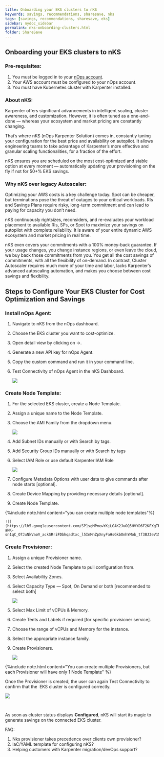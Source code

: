 ```yaml
---
title: Onboarding your EKS clusters to nKS
keywords: savings, recommendations, sharesave, nks
tags: [savings, recommendations, sharesave, eks]
sidebar: mydoc_sidebar
permalink: nks-onboarding-clusters.html
folder: ShareSave
---
```


## Onboarding your EKS clusters to nKS ##


### Pre-requisites: ###

1. You must be logged in to your [nOps account](https://app.nops.io/accounts/signin/). 
2. Your AWS account must be configured to your nOps account.
3. You must have Kubernetes cluster with Karpenter installed.

### About nKS: ###

Karpenter offers significant advancements in intelligent scaling, cluster awareness, and customization. However, it is often tuned as a one-and-done — whereas your ecosystem and market pricing are constantly changing. 

That’s where nKS (nOps Karpenter Solution) comes in, constantly tuning your configuration for the best price and availability on autopilot. It allows engineering teams to take advantage of Karpenter’s more effective and granular scaling functionalities, for a fraction of the effort. 

nKS ensures you are scheduled on the most cost-optimized and stable option at every moment — automatically updating your provisioning on the fly if not for 50+% EKS savings.

### Why nKS over legacy Autoscaler: ###

Optimizing your AWS costs is a key challenge today. Spot can be cheaper, but terminations pose the threat of outages to your critical workloads. RIs and Savings Plans require risky, long-term commitment and can lead to paying for capacity you don’t need.

nKS continuously rightsizes, reconsiders, and re-evaluates your workload placement to available RIs, SPs, or Spot to maximize your savings on autopilot with complete reliability. It is aware of your entire dynamic AWS ecosystem and market pricing in real time. 

nKS even covers your commitments with a 100% money-back guarantee. If your usage changes, you change instance regions, or even leave the cloud, we buy back those commitments from you. You get all the cost savings of commitments, with all the flexibility of on-demand. In contrast, Cluster Autoscaler requires much more of your time and labor, lacks Karpenter’s advanced autoscaling automation, and makes you choose between cost savings and flexibility.

## Steps to Configure Your EKS Cluster for Cost Optimization and Savings ##

### Install nOps Agent: ###

1. Navigate to nKS from the nOps dashboard.
2. Choose the EKS cluster you want to cost-optimize.
3. Open detail view by clicking on →.
4. Generate a new API key for nOps Agent. 
5. Copy the custom command and run it in your command line. 
6. Test Connectivity of nOps Agent in the nKS Dashboard.

    ![](https://lh4.googleusercontent.com/7eISgP_ZiLo_JO2zGS8dOdp7HvYLBO4N5rMK1FC-szbc668pp-pCz_ysW2NKhvPylazv_3oRIden3mwgLG09eWT0XsbXX31dfsJ_Sot5PpBSJERDAsErwjI_wQC8kRseM_ezcQZ7JxzR05e8Gtdz328)

### Create Node Template: ###

1. For the selected EKS cluster, create a Node Template.
2. Assign a unique name to the Node Template.
3. Choose the AMI Family from the dropdown menu.

    ![](https://lh3.googleusercontent.com/PAwzhjL32w7WQnqUctFgu6vdhTZxa1k8VBeour0tuKF-3Fh8-2T8u5gcd2nzzukT7mhe12BKjkeAO9wsv9XsCjewXzfeLRngVdDevGOpii7v2pFi_l2mIWy4ldO-hSrkwJCs4HbkTV3Qs73tufsibKk)

4. Add Subnet IDs manually or with Search by tags. 
5. Add Security Group IDs manually or with Search by tags 
6. Select IAM Role or use default Karpenter IAM Role

    ![](https://lh3.googleusercontent.com/uxZn7EekvWOJ_6ucFrNoI5A1VQIOwLVy46vYNyHdhycQIIQLxxOFsHSuoM7bp4rDToBMrK4OxJdj70aoRXgX_IfEJDz0LxuSKW8zzUEdh9WklomEBMPZ8Pp6u5BJb0850YjG_pvY8kWEL2ECeNAdIz4)

7. Configure Metadata Options with user data to give commands after node starts \[optional].
8. Create Device Mapping by providing necessary details \[optional].
9. Create Node Template.

{%include note.html content="you can create multiple node templates"%}

    ![](https://lh5.googleusercontent.com/SP1sgMPmewYKjLGAK2JuOQ5HVYD6F2KFXgTbQIzrnyli_FflSsyh_AJtyv0RZQeud8c6Ns-aNK-sn1qC_O7JuNkVaoV_ackSRriFDbhqadtxc_l5InMnZpXnyFaHsGkbOnhYMob_tf3BJ3eV155g390)

### Create Provisioner: ###

1. Assign a unique Provisioner name.
2. Select the created Node Template to pull configuration from.
3. Select Availability Zones.
4. Select Capacity Type — Spot, On Demand or both \[recommended to select both]

    ![](https://lh6.googleusercontent.com/2mI3pZSbhuJE3VPcmNPJF_TYHC2_0RLC2kNP9zOvdItw5_V9HrdOlPnkVUT-v1hEdCNGXublDDLmW6n_aUdg8Vffz03EEz0c-9j1MmqY4KnqU2JQ9JUQLEJkdDyd1MiqO1N76ZeNQi-U9218KL68xHA)

5. Select Max Limit of vCPUs & Memory.
6. Create Tents and Labels if required \[for specific provisioner service].
7. Choose the range of vCPUs and Memory for the instance.
8. Select the appropriate instance family.
9. Create Provisioners. 

    ![](https://lh6.googleusercontent.com/-xWeSOU5AjLrwx4766WSqXCYeKWq75IjApmZOYgPqkbqbSViB9sy1djBCEFF22cN0sS-SF7KEzyHCcO-S2tcdsZh2bFlro_GZTNTR6w9uN1yYRvS4JHvW6iWRmlKDMducQLL9yYr4V30fi2RUfGynoE)

{%include note.html content="You can create multiple Provisioners, but each Provisioner will have only 1 Node Template" %}

Once the Provisioner is created, the user can again Test Connectivity to confirm that the  EKS cluster is configured correctly.

![](https://lh5.googleusercontent.com/1XtlFL95uQrrw0ZVXZqXixK67rP3TkHd6C7nC6t-1_yoCHhtRtk72cWk1axUaY1O4jCptHt_fU65qUun0wB2UGS7QdWhUwdvZ50_YCpPCAuRGZ9Ccvr6UJVYk1Onca79LysK6gudT4WA8Tj2SV5NL4c)

     

As soon as cluster status displays **Configured**, nKS will start its magic to generate savings on the connected EKS cluster. 

FAQ:

1. Nks provisioner takes precedence over clients own provisioner?
2. IaC/YAML template for configuring nKS?
3. Helping customers with Karpenter migration/devOps support?

